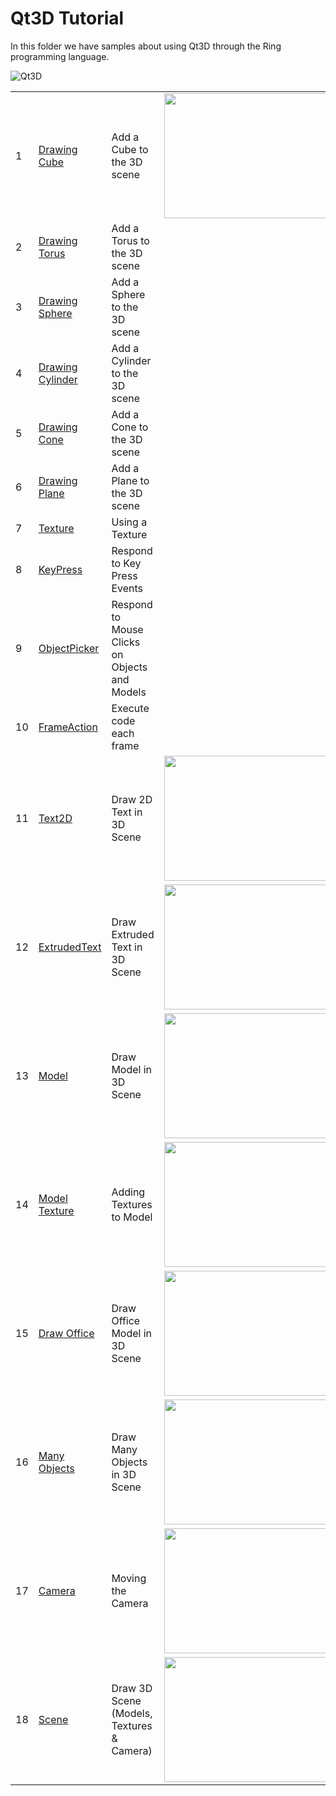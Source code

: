Qt3D Tutorial
=============

In this folder we have samples about using Qt3D through the Ring programming language.

![Qt3D](https://raw.githubusercontent.com/ring-lang/ring/master/samples/other/UsingQt3D/ex18.png)

<table>
	<tr>
		<td>
			1
		</td>
		<td>
			 <a href="https://github.com/ring-lang/ring/tree/master/samples/other/UsingQt3D/ex1_cube.ring"> Drawing Cube </a>
		</td>
		<td>
			 Add a Cube to the 3D scene
		</td>
		<td>
			<img src="https://raw.githubusercontent.com/ring-lang/ring/master/samples/other/UsingQt3D/ex1.png" width="450" height="200">
		</td>
	</tr>
	<tr>
		<td>
			2
		</td>
		<td>
			 <a href="https://github.com/ring-lang/ring/tree/master/samples/other/UsingQt3D/ex2_torus.ring"> Drawing Torus </a>
		</td>
		<td>
			 Add a Torus to the 3D scene
		</td>
	</tr>
	<tr>
		<td>
			3
		</td>
		<td>
			 <a href="https://github.com/ring-lang/ring/tree/master/samples/other/UsingQt3D/ex3_sphere.ring"> Drawing Sphere </a>
		</td>
		<td>
			 Add a Sphere to the 3D scene
		</td>
	</tr>
	<tr>
		<td>
			4
		</td>
		<td>
			 <a href="https://github.com/ring-lang/ring/tree/master/samples/other/UsingQt3D/ex4_cylinder.ring"> Drawing Cylinder </a>
		</td>
		<td>
			 Add a Cylinder to the 3D scene
		</td>
	</tr>
	<tr>
		<td>
			5
		</td>
		<td>
			 <a href="https://github.com/ring-lang/ring/tree/master/samples/other/UsingQt3D/ex5_cone.ring"> Drawing Cone </a>
		</td>
		<td>
			 Add a Cone to the 3D scene
		</td>
	</tr>
	<tr>
		<td>
			6
		</td>
		<td>
			 <a href="https://github.com/ring-lang/ring/tree/master/samples/other/UsingQt3D/ex6_plane.ring"> Drawing Plane </a>
		</td>
		<td>
			 Add a Plane to the 3D scene
		</td>
	</tr>
	<tr>
		<td>
			7
		</td>
		<td>
			 <a href="https://github.com/ring-lang/ring/tree/master/samples/other/UsingQt3D/ex7_texture.ring"> Texture </a>
		</td>
		<td>
			 Using a Texture
		</td>
	</tr>
	<tr>
		<td>
			8
		</td>
		<td>
			 <a href="https://github.com/ring-lang/ring/tree/master/samples/other/UsingQt3D/ex8_keypress.ring"> KeyPress  </a>
		</td>
		<td>
			 Respond to Key Press Events
		</td>
	</tr>
	<tr>
		<td>
			9
		</td>
		<td>
			 <a href="https://github.com/ring-lang/ring/tree/master/samples/other/UsingQt3D/ex9_objectpicker.ring"> ObjectPicker  </a>
		</td>
		<td>
			 Respond to Mouse Clicks on Objects and Models
		</td>
	</tr>
	<tr>
		<td>
			10
		</td>
		<td>
			 <a href="https://github.com/ring-lang/ring/tree/master/samples/other/UsingQt3D/ex10_frameaction.ring"> FrameAction  </a>
		</td>
		<td>
			 Execute code each frame
		</td>
	</tr>
	<tr>
		<td>
			11
		</td>
		<td>
			 <a href="https://github.com/ring-lang/ring/tree/master/samples/other/UsingQt3D/ex11_text2d.ring"> Text2D  </a>
		</td>
		<td>
			 Draw 2D Text in 3D Scene
		</td>
		<td>
			<img src="https://raw.githubusercontent.com/ring-lang/ring/master/samples/other/UsingQt3D/ex11.png" width="450" height="200">
		</td>
	</tr>
	<tr>
		<td>
			12
		</td>
		<td>
			 <a href="https://github.com/ring-lang/ring/tree/master/samples/other/UsingQt3D/ex12_extrudedtext.ring"> ExtrudedText  </a>
		</td>
		<td>
			 Draw Extruded Text in 3D Scene
		</td>
		<td>
			<img src="https://raw.githubusercontent.com/ring-lang/ring/master/samples/other/UsingQt3D/ex12.png" width="450" height="200">
		</td>
	</tr>
	<tr>
		<td>
			13
		</td>
		<td>
			 <a href="https://github.com/ring-lang/ring/tree/master/samples/other/UsingQt3D/ex13_model.ring"> Model  </a>
		</td>
		<td>
			 Draw Model in 3D Scene
		</td>
		<td>
			<img src="https://raw.githubusercontent.com/ring-lang/ring/master/samples/other/UsingQt3D/ex13.png" width="450" height="200">
		</td>
	</tr>
	<tr>
		<td>
			14
		</td>
		<td>
			 <a href="https://github.com/ring-lang/ring/tree/master/samples/other/UsingQt3D/ex14_modeltexture.ring"> Model Texture </a>
		</td>
		<td>
			 Adding Textures to Model
		</td>
		<td>
			<img src="https://raw.githubusercontent.com/ring-lang/ring/master/samples/other/UsingQt3D/ex14.png" width="450" height="200">
		</td>
	</tr>
	<tr>
		<td>
			15
		</td>
		<td>
			 <a href="https://github.com/ring-lang/ring/tree/master/samples/other/UsingQt3D/ex15_model_office.ring"> Draw Office  </a>
		</td>
		<td>
			 Draw Office Model in 3D Scene
		</td>
		<td>
			<img src="https://raw.githubusercontent.com/ring-lang/ring/master/samples/other/UsingQt3D/ex15.png" width="450" height="200">
		</td>
	</tr>
	<tr>
		<td>
			16
		</td>
		<td>
			 <a href="https://github.com/ring-lang/ring/tree/master/samples/other/UsingQt3D/ex16_manyobjects.ring"> Many Objects  </a>
		</td>
		<td>
			 Draw Many Objects in 3D Scene
		</td>
		<td>
			<img src="https://raw.githubusercontent.com/ring-lang/ring/master/samples/other/UsingQt3D/ex16.png" width="450" height="200">
		</td>
	</tr>
	<tr>
		<td>
			17
		</td>
		<td>
			 <a href="https://github.com/ring-lang/ring/tree/master/samples/other/UsingQt3D/ex17_camera.ring"> Camera </a>
		</td>
		<td>
			 Moving the Camera
		</td>
		<td>
			<img src="https://raw.githubusercontent.com/ring-lang/ring/master/samples/other/UsingQt3D/ex17.png" width="450" height="200">
		</td>
	</tr>
	<tr>
		<td>
			18
		</td>
		<td>
			 <a href="https://github.com/ring-lang/ring/tree/master/samples/other/UsingQt3D/ex18_scene.ring"> Scene </a>
		</td>
		<td>
			 Draw 3D Scene (Models, Textures & Camera)
		</td>
		<td>
			<img src="https://raw.githubusercontent.com/ring-lang/ring/master/samples/other/UsingQt3D/ex18.png" width="450" height="200">
		</td>
	</tr>







</table>


